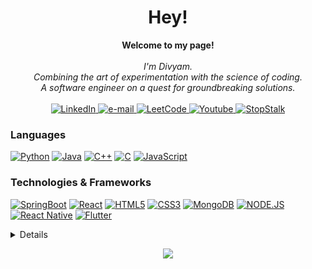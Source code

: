 <h1 align="center">Hey!</h1>

<p align="center">
    <b>Welcome to my page!</b><br><br>
    <i>
        I'm Divyam.<br>
        Combining the art of experimentation with the science of coding.<br>
        A software engineer on a quest for groundbreaking solutions.<br>
    </i><br>
    <a href="https://www.linkedin.com/in/divyamkakkar-24">
        <img src="https://img.shields.io/badge/LinkedIn-blue?style=flat-square&logo=linkedin" alt="LinkedIn">
    </a>
    <a href="mailto:kakkardivyam24@gmail.com">
        <img src="https://img.shields.io/badge/Email-blue?style=flat-square&logo=gmail&logoColor=white" alt="e-mail">
    </a>
    <a href="https://leetcode.com/DivyamKakkar24/">
        <img src="https://img.shields.io/badge/LeetCode-blue?style=flat-square&logo=LeetCode" alt="LeetCode">
    </a>
    <a href="https://www.youtube.com/@DivyamKakkar">
        <img src="https://img.shields.io/badge/Youtube-white?style=flat-square&logo=Youtube&logoColor=red" alt="Youtube">
    </a>
    <a href="https://www.stopstalk.com/user/profile/kakkar_divyam24">
        <img src="https://img.shields.io/badge/StopStalk-blue?style=flat-square&logo=StopStalk&logoColor=red" alt="StopStalk">
    </a>
</p>

### Languages
[![Python](https://img.shields.io/badge/python-black?style=for-the-badge&logo=python)](https://github.com/DivyamKakkar24)
[![Java](https://img.shields.io/badge/java-black?style=for-the-badge&logo=openjdk)](https://github.com/DivyamKakkar24)
[![C++](https://img.shields.io/badge/c++-black?style=for-the-badge&logo=cplusplus)](https://github.com/DivyamKakkar24)
[![C](https://img.shields.io/badge/c-black?style=for-the-badge&logo=c)](https://github.com/DivyamKakkar24)
[![JavaScript](https://img.shields.io/badge/javascript-black?style=for-the-badge&logo=javascript)](https://github.com/DivyamKakkar24)

### Technologies & Frameworks
[![SpringBoot](https://img.shields.io/badge/Spring_Boot-black?style=for-the-badge&logo=springboot)](https://github.com/DivyamKakkar24)
[![React](https://img.shields.io/badge/reactJS-black?style=for-the-badge&logo=react)](https://github.com/DivyamKakkar24)
[![HTML5](https://img.shields.io/badge/html5-black?style=for-the-badge&logo=html5)](https://github.com/DivyamKakkar24)
[![CSS3](https://img.shields.io/badge/css3-black?style=for-the-badge&logo=css3)](https://github.com/DivyamKakkar24)
[![MongoDB](https://img.shields.io/badge/mongodb-black?style=for-the-badge&logo=mongodb)](https://github.com/DivyamKakkar24)
[![NODE.JS](https://img.shields.io/badge/nodejs-black?style=for-the-badge&logo=nodejs)](https://github.com/DivyamKakkar24)
[![React Native](https://img.shields.io/badge/React_Native-black?style=for-the-badge&logo=react)](https://github.com/DivyamKakkar24)
[![Flutter](https://img.shields.io/badge/Flutter-black?style=for-the-badge&logo=flutter)](https://github.com/DivyamKakkar24)

<details>
<p align="center">
  <a href="https://github.com/DivyamKakkar24">
    <img src="http://github-profile-summary-cards.vercel.app/api/cards/profile-details?username=DivyamKakkar24&theme=transparent" />
  </a>
  <a href="https://github.com/DivyamKakkar24">
    <img src="https://github-readme-streak-stats.herokuapp.com/?user=DivyamKakkar24&hide_border=true&card_width=338&theme=transparent" />
  </a>
  <a href="https://github.com/DivyamKakkar24">
    <img src="http://github-profile-summary-cards.vercel.app/api/cards/stats?username=DivyamKakkar24&theme=transparent" />
  </a>
</p>
</details>

<p align="center">
  <a href="https://github.com/DivyamKakkar24">
    <img src="https://komarev.com/ghpvc/?username=DivyamKakkar24&color=blue&style=flat)" />
  </a>
</p>
